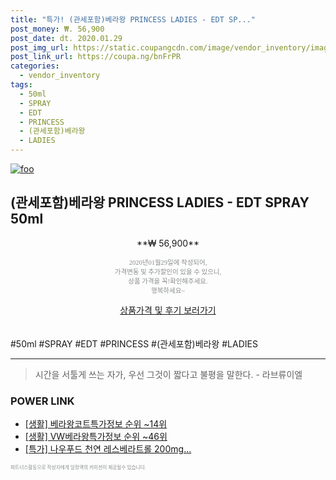 ```yaml
--- 
title: "특가! (관세포함)베라왕 PRINCESS LADIES - EDT SP..." 
post_money: ₩. 56,900 
post_date: dt. 2020.01.29 
post_img_url: https://static.coupangcdn.com/image/vendor_inventory/images/2018/10/20/0/4/f03c5093-e8c0-4cf2-aac4-025b86671d5c.jpg 
post_link_url: https://coupa.ng/bnFrPR 
categories: 
  - vendor_inventory 
tags: 
  - 50ml 
  - SPRAY 
  - EDT 
  - PRINCESS 
  - (관세포함)베라왕 
  - LADIES 
--- 
```

[![foo](https://static.coupangcdn.com/image/vendor_inventory/images/2018/10/20/0/4/f03c5093-e8c0-4cf2-aac4-025b86671d5c.jpg)](https://coupa.ng/bnFrPR) 

## (관세포함)베라왕 PRINCESS LADIES - EDT SPRAY 50ml 
<p style="text-align: center;">**₩ 56,900**</p> 
<p style="text-align: center;"><span style="color: #898c8f; font-family: Georgia,Times,serif; font-size: 0.75em;">2020년01월29일에 작성되어, <br>가격변동 및 추가할인이 있을 수 있으니,<br> 상품 가격을 꼭!확인해주세요.<br>행복하세요~</span> 
</p>	 
<div markdown="0" style="text-align: center;"><a href="https://coupa.ng/bnFrPR" class="btn btn--success">상품가격 및 후기 보러가기</a></div> 
<br><br> 
  #50ml #SPRAY #EDT #PRINCESS #(관세포함)베라왕 #LADIES 
<hr> 

> 시간을 서툴게 쓰는 자가, 우선 그것이 짧다고 불평을 말한다. - 라브류이엘 


### POWER LINK

* <a href="https://blog.naver.com/sakai111/221771879184" target="_blank"> [생활] 베라왕코트특가정보 순위 ~14위</a>
* <a href="https://blog.naver.com/fasyy4321/221770845756" target="_blank"> [생활] VW베라왕특가정보 순위 ~46위</a>
* <a href="https://blog.naver.com/sakai111/221787808881" target="_blank">[특가] 나우푸드 천연 레스베라트롤 200mg...</a>

<span style="color: #898c8f; font-family: Georgia,Times,serif; font-size: 0.55em;">파트너스활동으로 작성자에게 일정액의 커미션이 제공될수 있습니다.</span> 
